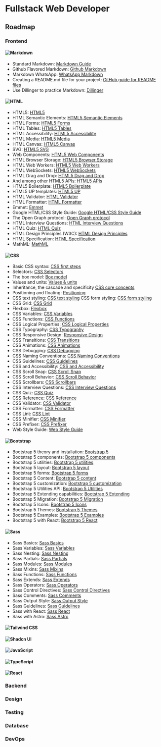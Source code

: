 # Fullstack Web Developer

## Roadmap

### Frontend

#### ![Markdown](https://img.shields.io/badge/Markdown-000000?style=for-the-badge&logo=markdown&logoColor=white)

- Standard Markdown: [Markdown Guide](https://www.markdownguide.org/)
- Github Flavored Markdown: [Github Markdown](https://guides.github.com/features/mastering-markdown/)
- Markdown WhatsApp: [WhatsApp Markdown](https://faq.whatsapp.com/general/chats/how-to-format-your-messages/?lang=en)
- Creating a README.md file for your project: [GitHub guide for README files](https://docs.github.com/es/repositories/managing-your-repositorys-settings-and-features/customizing-your-repository/about-readmes)
- Use Dillinger to practice Markdown: [Dillinger](https://dillinger.io/)

#### ![HTML](https://img.shields.io/badge/HTML5-E34F26?style=for-the-badge&logo=html5&logoColor=white)

- HTML5: [HTML5](https://developer.mozilla.org/en-US/docs/Web/Guide/HTML/HTML5)
- HTML Semantic Elements: [HTML5 Semantic Elements](https://www.w3schools.com/html/html5_semantic_elements.asp)
- HTML Forms: [HTML5 Forms](https://developer.mozilla.org/en-US/docs/Learn/Forms)
- HTML Tables: [HTML5 Tables](https://developer.mozilla.org/en-US/docs/Learn/HTML/Tables)
- HTML Accessibility: [HTML5 Accessibility](https://developer.mozilla.org/en-US/docs/Learn/Accessibility/HTML)
- HTML Media: [HTML5 Media](https://developer.mozilla.org/en-US/docs/Learn/HTML/Multimedia_and_embedding)
- HTML Canvas: [HTML5 Canvas](https://developer.mozilla.org/en-US/docs/Web/API/Canvas_API)
- SVG: [HTML5 SVG](https://developer.mozilla.org/en-US/docs/Web/SVG)
- Web Components: [HTML5 Web Components](https://developer.mozilla.org/en-US/docs/Web/Web_Components)
- HTML Browser Storage: [HTML5 Browser Storage](https://developer.mozilla.org/en-US/docs/Web/API/Web_Storage_API)
- HTML Web Workers: [HTML5 Web Workers](https://developer.mozilla.org/en-US/docs/Web/API/Web_Workers_API)
- HTML WebSockets: [HTML5 WebSockets](https://developer.mozilla.org/en-US/docs/Web/API/WebSockets_API)
- HTML Drag and Drop: [HTML5 Drag and Drop](https://developer.mozilla.org/en-US/docs/Web/API/HTML_Drag_and_Drop_API)
- And among other HTML5 APIs: [HTML5 APIs](https://developer.mozilla.org/en-US/docs/Web/API)
- HTML5 Boilerplate: [HTML5 Boilerplate](https://html5boilerplate.com/)
- HTML5 UP templates: [HTML5 UP](https://html5up.net/)
- HTML Validator: [HTML Validator](https://validator.w3.org/)
- HTML Formatter: [HTML Formatter](https://www.freeformatter.com/html-formatter.html)
- Emmet: [Emmet](https://emmet.io/)
- Google HTML/CSS Style Guide: [Google HTML/CSS Style Guide](https://google.github.io/styleguide/htmlcssguide.html)
- The Open Graph protocol: [Open Graph protocol](https://ogp.me/)
- HTML Interview Questions: [HTML Interview Questions](https://www.interviewbit.com/html-interview-questions/)
- HTML Quiz: [HTML Quiz](https://www.w3schools.com/html/html_quiz.asp)
- HTML Design Principles (W3C): [HTML Design Principles](https://www.w3.org/TR/html-design-principles/)
- HTML Specification: [HTML Specification](https://html.spec.whatwg.org/multipage/)
- MathML: [MathML](https://developer.mozilla.org/en-US/docs/Web/MathML)

#### ![CSS](https://img.shields.io/badge/CSS3-1572B6?style=for-the-badge&logo=css3&logoColor=white)

- Basic CSS syntax: [CSS first steps](https://developer.mozilla.org/en-US/docs/Learn/CSS/First_steps)
- Selectors: [CSS Selectors](https://www.freecodecamp.org/news/css-selectors-cheat-sheet-for-beginners/)
- The box model: [Box model](https://web.dev/learn/css/box-model/)
- Values and units: [Values & units](https://developer.mozilla.org/en-US/docs/Learn/CSS/Building_blocks/Values_and_units)
- Inheritance, the cascade and specificity [CSS core concepts](https://developer.mozilla.org/en-US/docs/Learn/CSS/Building_blocks/Cascade_and_inheritance)
- Positioning and floating: [Positioning](https://developer.mozilla.org/en-US/docs/Learn/CSS/CSS_layout/Positioning)
- CSS text styling: [CSS text styling](https://developer.mozilla.org/en-US/docs/Learn/CSS/Styling_text)
  CSS form styling: [CSS form styling](https://developer.mozilla.org/en-US/docs/Learn/CSS/Styling_forms)
- CSS Grid: [CSS Grid](https://developer.mozilla.org/en-US/docs/Learn/CSS/CSS_layout/Grids)
- Flexbox: [Flexbox](https://developer.mozilla.org/en-US/docs/Learn/CSS/CSS_layout/Flexbox)
- CSS Variables: [CSS Variables](https://developer.mozilla.org/en-US/docs/Web/CSS/Using_CSS_custom_properties)
- CSS Functions: [CSS Functions](https://developer.mozilla.org/en-US/docs/Web/CSS/CSS_Functions)
- CSS Logical Properties: [CSS Logical Properties](https://developer.mozilla.org/en-US/docs/Web/CSS/CSS_Logical_Properties)
- CSS Typography: [CSS Typography](https://developer.mozilla.org/en-US/docs/Learn/CSS/Styling_text/Typography)
- CSS Responsive Design: [Responsive Design](https://developer.mozilla.org/en-US/docs/Learn/CSS/CSS_layout/Responsive_Design)
- CSS Transitions: [CSS Transitions](https://developer.mozilla.org/en-US/docs/Web/CSS/CSS_Transitions)
- CSS Animations: [CSS Animations](https://developer.mozilla.org/en-US/docs/Web/CSS/CSS_Animations)
- CSS Debugging: [CSS Debugging](https://developer.mozilla.org/en-US/docs/Learn/CSS/Building_blocks/Debugging_CSS)
- CSS Naming Conventions: [CSS Naming Conventions](https://www.freecodecamp.org/news/css-naming-conventions-that-will-save-you-hours-of-debugging-35cea737d849/)
- CSS Guidelines: [CSS Guidelines](https://cssguidelin.es/)
- CSS and Accessibility: [CSS and Accessibility](https://developer.mozilla.org/en-US/docs/Learn/Accessibility/CSS_and_JavaScript)
- CSS Scroll Snap: [CSS Scroll Snap](https://developer.mozilla.org/en-US/docs/Web/CSS/CSS_Scroll_Snap)
- CSS Scroll Behavior: [CSS Scroll Behavior](https://developer.mozilla.org/en-US/docs/Web/CSS/scroll-behavior)
- CSS Scrollbars: [CSS Scrollbars](https://developer.mozilla.org/en-US/docs/Web/CSS/CSS_Scrollbars)
- CSS Interview Questions: [CSS Interview Questions](https://www.interviewbit.com/css-interview-questions/)
- CSS Quiz: [CSS Quiz](https://www.w3schools.com/css/css_quiz.asp)
- CSS Reference: [CSS Reference](https://developer.mozilla.org/en-US/docs/Web/CSS/Reference)
- CSS Validator: [CSS Validator](https://jigsaw.w3.org/css-validator/)
- CSS Formatter: [CSS Formatter](https://www.freeformatter.com/css-beautifier.html)
- CSS Lint: [CSS Lint](http://csslint.net/)
- CSS Minifier: [CSS Minifier](https://cssminifier.com/)
- CSS Prefixer: [CSS Prefixer](https://autoprefixer.github.io/)
- Web Style Guide: [Web Style Guide](https://webstyleguide.com/)

#### ![Bootstrap](https://img.shields.io/badge/Bootstrap-563D7C?style=for-the-badge&logo=bootstrap&logoColor=white)

- Bootstrap 5 theory and installation: [Bootstrap 5](https://getbootstrap.com/docs/5.0/getting-started/introduction/)
- Bootstrap 5 components: [Bootstrap 5 components](https://getbootstrap.com/docs/5.0/components/)
- Bootstrap 5 utilities: [Bootstrap 5 utilities](https://getbootstrap.com/docs/5.0/utilities/)
- Bootstrap 5 layout: [Bootstrap 5 layout](https://getbootstrap.com/docs/5.0/layout/)
- Bootstrap 5 forms: [Bootstrap 5 forms](https://getbootstrap.com/docs/5.0/forms/overview/)
- Bootstrap 5 Content: [Bootstrap 5 content](https://getbootstrap.com/docs/5.0/content/)
- Bootstrap 5 customization: [Bootstrap 5 customization](https://getbootstrap.com/docs/5.0/customize/overview/)
- Bootstrap 5 Utilities API: [Bootstrap 5 Utilities](https://getbootstrap.com/docs/5.0/utilities/)
- Bootstrap 5 Extending capabilities: [Bootstrap 5 Extending](https://getbootstrap.com/docs/5.0/extend/)
- Bootstrap 5 Migration: [Bootstrap 5 Migration](https://getbootstrap.com/docs/5.0/migration/)
- Bootstrap 5 Icons: [Bootstrap 5 Icons](https://icons.getbootstrap.com/)
- Bootstrap 5 Themes: [Bootstrap 5 Themes](https://themes.getbootstrap.com/)
- Bootstrap 5 Examples: [Bootstrap 5 Examples](https://getbootstrap.com/docs/5.0/examples/)
- Bootstrap 5 with React: [Bootstrap 5 React](https://react-bootstrap.github.io/)

#### ![Sass](https://img.shields.io/badge/Sass-CC6699?style=for-the-badge&logo=sass&logoColor=white)

- Sass Basics: [Sass Basics](https://sass-lang.com/guide)
- Sass Variables: [Sass Variables](https://sass-lang.com/documentation/variables)
- Sass Nesting: [Sass Nesting](https://sass-lang.com/documentation/style-rules/nesting)
- Sass Partials: [Sass Partials](https://sass-lang.com/documentation/at-rules/import)
- Sass Modules: [Sass Modules](https://sass-lang.com/documentation/at-rules/use)
- Sass Mixins: [Sass Mixins](https://sass-lang.com/documentation/at-rules/mixin)
- Sass Functions: [Sass Functions](https://sass-lang.com/documentation/at-rules/function)
- Sass Extends: [Sass Extends](https://sass-lang.com/documentation/at-rules/extend)
- Sass Operators: [Sass Operators](https://sass-lang.com/documentation/values/operators)
- Sass Control Directives: [Sass Control Directives](https://sass-lang.com/documentation/at-rules/control)
- Sass Comments: [Sass Comments](https://sass-lang.com/documentation/syntax/comments)
- Sass Output Style: [Sass Output Style](https://sass-lang.com/documentation/cli/dart-sass#style)
- Sass Guidelines: [Sass Guidelines](https://sass-guidelin.es/)
- Sass with React: [Sass React](https://create-react-app.dev/docs/adding-a-sass-stylesheet/)
- Sass with Astro: [Sass Astro](https://docs.astro.build/guides/styling/sass)

#### ![Tailwind CSS](https://img.shields.io/badge/Tailwind_CSS-38B2AC?style=for-the-badge&logo=tailwind-css&logoColor=white)

#### ![Shadcn UI](https://img.shields.io/badge/shadcn%2Fui-000000?style=for-the-badge&logo=shadcnui&logoColor=white)

#### ![JavaScript](https://img.shields.io/badge/JavaScript-F7DF1E?style=for-the-badge&logo=javascript&logoColor=black)

#### ![TypeScript](https://img.shields.io/badge/TypeScript-007ACC?style=for-the-badge&logo=typescript&logoColor=white)

#### ![React](https://img.shields.io/badge/React-61DAFB?style=for-the-badge&logo=react&logoColor=white)

### Backend

### Design

### Testing

### Database

### DevOps
